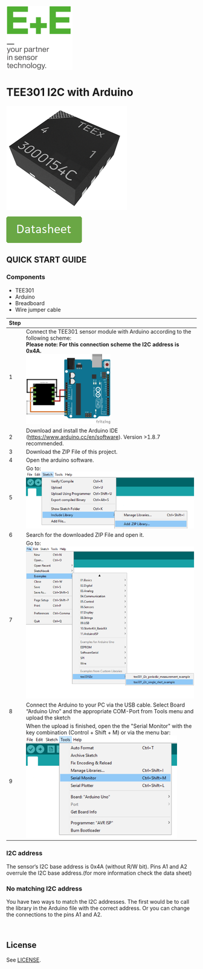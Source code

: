 [![E+E_Logo](./images/epluse-logo.png)](https://www.epluse.com/en/)

# TEE301 I2C with Arduino


![TEE301](./images/TEE301.png) 


<!--[![button1](./images/learn-more.png)](https://epluse.com/products/temperature-measurement/temperature-sensing-element/tee301/)   -->
[![button2](./images/data-sheet.png)](https://www.epluse.com/fileadmin/data/product/tee301/datasheet_TEE301.pdf) 



## QUICK START GUIDE  

### Components 
- TEE301
- Arduino
- Breadboard 
- Wire jumper cable <br>

| Step |                                                                                                                                                             |
|------|-------------------------------------------------------------------------------------------------------------------------------------------------------------|
| 1    | Connect the TEE301 sensor module with Arduino according to the following scheme:<br>__Please note: For this connection scheme the I2C address is 0x4A.__ <br>  [<img src="images/TEE301_arduino.png" width="50%"/>](images/TEE301_arduino.png)|
| 2    | Download and install the Arduino IDE (https://www.arduino.cc/en/software). Version >1.8.7 recommended.                                                            |
| 3    | Download the ZIP File of this project.|
| 4    | Open the arduino software.|
| 5    | Go to: <br>[<img src="images/add_library.png" width="550"/>](images/add_library.png) |
| 6    | Search for the downloaded ZIP File and open it.|
| 7    | Go to:<br>[<img src="images/open_file.png" width="500"/>](images/open_file.png)|
| 8    | Connect the Arduino to your PC via the USB cable. Select Board “Arduino Uno” and the appropriate COM-Port from Tools menu and upload the sketch |
| 9    | When the upload is finished, open the the "Serial Monitor" with the key combination (Control + Shift + M) or via the menu bar: <br> [<img src="images/serial_Monitor.png" width="400"/>](images/serial_Monitor.png) |

### I2C address
The sensor‘s I2C base address is 0x4A (without R/W bit). Pins A1 and A2 overrule the I2C base address.(for more information check the data sheet) <br>
### No matching I2C address
You have two ways to match the I2C addresses. The first would be to call the library in the Arduino file with the correct address. Or you can change the connections to the pins A1 and A2.
<br> 





<br>

## License 
See [LICENSE](LICENSE).
